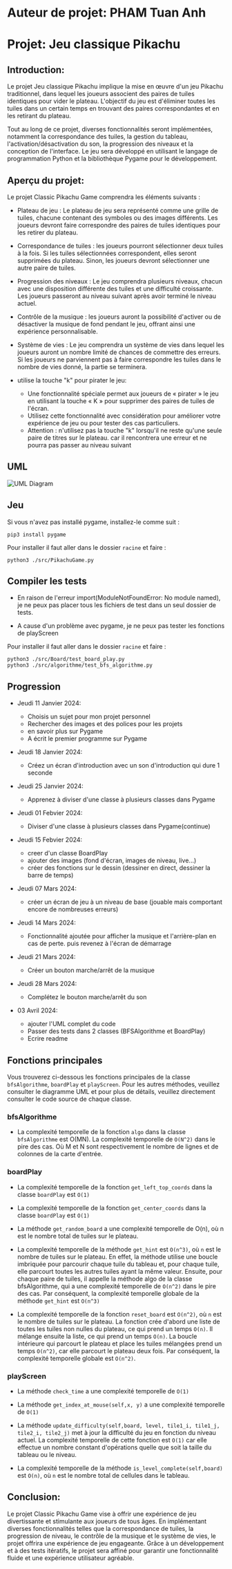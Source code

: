 # Auteur de projet: PHAM Tuan Anh

# Projet: Jeu classique Pikachu

## Introduction:

Le projet Jeu classique Pikachu implique la mise en œuvre d'un jeu Pikachu traditionnel, dans lequel les joueurs associent des paires de tuiles identiques pour vider le plateau. L'objectif du jeu est d'éliminer toutes les tuiles dans un certain temps en trouvant des paires correspondantes et en les retirant du plateau.

Tout au long de ce projet, diverses fonctionnalités seront implémentées, notamment la correspondance des tuiles, la gestion du tableau, l'activation/désactivation du son, la progression des niveaux et la conception de l'interface. Le jeu sera développé en utilisant le langage de programmation Python et la bibliothèque Pygame pour le développement.

## Aperçu du projet:

Le projet Classic Pikachu Game comprendra les éléments suivants :

- Plateau de jeu : Le plateau de jeu sera représenté comme une grille de tuiles, chacune contenant des symboles ou des images différents. Les joueurs devront faire correspondre des paires de tuiles identiques pour les retirer du plateau.

- Correspondance de tuiles : les joueurs pourront sélectionner deux tuiles à la fois. Si les tuiles sélectionnées correspondent, elles seront supprimées du plateau. Sinon, les joueurs devront sélectionner une autre paire de tuiles.

- Progression des niveaux : Le jeu comprendra plusieurs niveaux, chacun avec une disposition différente des tuiles et une difficulté croissante. Les joueurs passeront au niveau suivant après avoir terminé le niveau actuel.

- Contrôle de la musique : les joueurs auront la possibilité d'activer ou de désactiver la musique de fond pendant le jeu, offrant ainsi une expérience personnalisable.

- Système de vies : Le jeu comprendra un système de vies dans lequel les joueurs auront un nombre limité de chances de commettre des erreurs. Si les joueurs ne parviennent pas à faire correspondre les tuiles dans le nombre de vies donné, la partie se terminera.

- utilise la touche "k" pour pirater le jeu:
  - Une fonctionnalité spéciale permet aux joueurs de « pirater » le jeu en utilisant la touche « K » pour supprimer des paires de tuiles de l'écran.
  - Utilisez cette fonctionnalité avec considération pour améliorer votre expérience de jeu ou pour tester des cas particuliers.
  - Attention : n'utilisez pas la touche "k" lorsqu'il ne reste qu'une seule paire de titres sur le plateau. car il rencontrera une erreur et ne pourra pas passer au niveau suivant

## UML

<img src="UML.png" alt="UML Diagram" style="max-width: 100%;">

## Jeu

Si vous n'avez pas installé pygame, installez-le comme suit :

```
pip3 install pygame
```

Pour installer il faut aller dans le dossier `racine` et faire :

```
python3 ./src/PikachuGame.py
```

## Compiler les tests

- En raison de l'erreur import(ModuleNotFoundError: No module named), je ne peux pas placer tous les fichiers de test dans un seul dossier de tests.

- A cause d'un problème avec pygame, je ne peux pas tester les fonctions de playScreen

Pour installer il faut aller dans le dossier `racine` et faire :

```
python3 ./src/Board/test_board_play.py
python3 ./src/algorithme/test_bfs_algorithme.py
```

## Progression

- Jeudi 11 Janvier 2024:

  - Choisis un sujet pour mon projet personnel
  - Rechercher des images et des polices pour les projets
  - en savoir plus sur Pygame
  - A écrit le premier programme sur Pygame

- Jeudi 18 Janvier 2024:

  - Créez un écran d'introduction avec un son d'introduction qui dure 1 seconde

- Jeudi 25 Janvier 2024:

  - Apprenez à diviser d'une classe à plusieurs classes dans Pygame

- Jeudi 01 Febvier 2024:

  - Diviser d'une classe à plusieurs classes dans Pygame(continue)

- Jeudi 15 Febvier 2024:

  - creer d'un classe BoardPlay
  - ajouter des images (fond d'écran, images de niveau, live...)
  - créer des fonctions sur le dessin (dessiner en direct, dessiner la barre de temps)

- Jeudi 07 Mars 2024:
  - créer un écran de jeu à un niveau de base (jouable mais comportant encore de nombreuses erreurs)
- Jeudi 14 Mars 2024:
  - Fonctionnalité ajoutée pour afficher la musique et l'arrière-plan en cas de perte. puis revenez à l'écran de démarrage
- Jeudi 21 Mars 2024:
  - Créer un bouton marche/arrêt de la musique
- Jeudi 28 Mars 2024:
  - Complétez le bouton marche/arrêt du son
- 03 Avril 2024:
  - ajouter l'UML complet du code
  - Passer des tests dans 2 classes (BFSAlgorithme et BoardPlay)
  - Ecrire readme

## Fonctions principales

Vous trouverez ci-dessous les fonctions principales de la classe `bfsAlgorithme`, `boardPlay` et `playScreen`. Pour les autres méthodes, veuillez consulter le diagramme UML et pour plus de détails, veuillez directement consulter le code source de chaque classe.

### bfsAlgorithme

- La complexité temporelle de la fonction `algo` dans la classe `bfsAlgorithme` est O(MN). La complexité temporelle de `O(N^2)` dans le pire des cas. Où M et N sont respectivement le nombre de lignes et de colonnes de la carte d'entrée.

### boardPlay

- La complexité temporelle de la fonction `get_left_top_coords` dans la classe `boardPlay` est `O(1)`

- La complexité temporelle de la fonction `get_center_coords` dans la classe `boardPlay` est `O(1)`

- La méthode `get_random_board` a une complexité temporelle de O(n), où n est le nombre total de tuiles sur le plateau.

- La complexité temporelle de la méthode `get_hint` est `O(n^3)`, où `n` est le nombre de tuiles sur le plateau. En effet, la méthode utilise une boucle imbriquée pour parcourir chaque tuile du tableau et, pour chaque tuile, elle parcourt toutes les autres tuiles ayant la même valeur. Ensuite, pour chaque paire de tuiles, il appelle la méthode algo de la classe bfsAlgorithme, qui a une complexité temporelle de `O(n^2)` dans le pire des cas. Par conséquent, la complexité temporelle globale de la méthode `get_hint` est `O(n^3)`

- La complexité temporelle de la fonction `reset_board` est `O(n^2)`, où `n` est le nombre de tuiles sur le plateau. La fonction crée d'abord une liste de toutes les tuiles non nulles du plateau, ce qui prend un temps `O(n)`. Il mélange ensuite la liste, ce qui prend un temps `O(n)`. La boucle intérieure qui parcourt le plateau et place les tuiles mélangées prend un temps `O(n^2)`, car elle parcourt le plateau deux fois. Par conséquent, la complexité temporelle globale est `O(n^2)`.

### playScreen

- La méthode `check_time` a une complexité temporelle de `O(1)`

- La méthode `get_index_at_mouse(self,x, y)` a une complexité temporelle de `O(1)`

- La méthode `update_difficulty(self,board, level, tile1_i, tile1_j, tile2_i, tile2_j)` met à jour la difficulté du jeu en fonction du niveau actuel. La complexité temporelle de cette fonction est `O(1)` car elle effectue un nombre constant d'opérations quelle que soit la taille du tableau ou le niveau.
- La complexité temporelle de la méthode `is_level_complete(self,board)` est `O(n)`, où `n` est le nombre total de cellules dans le tableau.

## Conclusion:

Le projet Classic Pikachu Game vise à offrir une expérience de jeu divertissante et stimulante aux joueurs de tous âges. En implémentant diverses fonctionnalités telles que la correspondance de tuiles, la progression de niveau, le contrôle de la musique et le système de vies, le projet offrira une expérience de jeu engageante. Grâce à un développement et à des tests itératifs, le projet sera affiné pour garantir une fonctionnalité fluide et une expérience utilisateur agréable.
